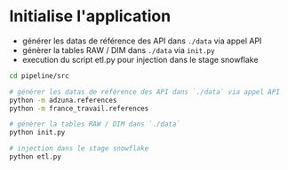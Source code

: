 # Initialise l'application

* générer les datas de référence des API dans `./data` via appel API
* génèrer la tables RAW / DIM dans `./data` via `init.py`
* execution du script etl.py pour injection dans le stage snowflake

```bash
cd pipeline/src

# générer les datas de référence des API dans `./data` via appel API
python -m adzuna.references
python -m france_travail.references

# génèrer la tables RAW / DIM dans `./data`
python init.py

# injection dans le stage snowflake
python etl.py
```
